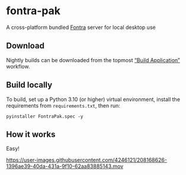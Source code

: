 # fontra-pak

A cross-platform bundled [Fontra](https://github.com/BlackFoundryCom/fontra) server for local desktop use

## Download

Nightly builds can be downloaded from the topmost [“Build Application”](https://github.com/BlackFoundryCom/fontra-pak/actions) workflow.

## Build locally

To build, set up a Python 3.10 (or higher) virtual environment, install the requirements from `requirements.txt`, then run:

    pyinstaller FontraPak.spec -y

## How it works

Easy!

https://user-images.githubusercontent.com/4246121/208168626-1396ae39-40da-431a-9f10-62aa83885143.mov
